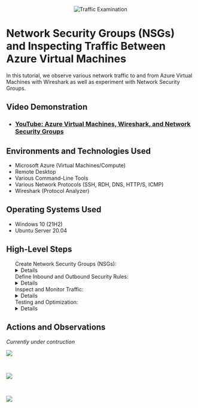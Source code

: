 <p align="center">
<img src="https://i.imgur.com/Ua7udoS.png" alt="Traffic Examination"/>
</p>

<h1>Network Security Groups (NSGs) and Inspecting Traffic Between Azure Virtual Machines</h1>
In this tutorial, we observe various network traffic to and from Azure Virtual Machines with Wireshark as well as experiment with Network Security Groups. <br />


<h2>Video Demonstration</h2>

- ### [YouTube: Azure Virtual Machines, Wireshark, and Network Security Groups](https://www.youtube.com)

<h2>Environments and Technologies Used</h2>

- Microsoft Azure (Virtual Machines/Compute)
- Remote Desktop
- Various Command-Line Tools
- Various Network Protocols (SSH, RDH, DNS, HTTP/S, ICMP)
- Wireshark (Protocol Analyzer)

<h2>Operating Systems Used </h2>

- Windows 10 (21H2)
- Ubuntu Server 20.04

<h2>High-Level Steps</h2>

<ol>
 <summary>Create Network Security Groups (NSGs):</summary>
  <details>
    <ul>
      <li>In the Azure portal, navigate to the "Networking" section of your virtual machine.</li>
      <li>Under "Settings," select "Network Security Group."</li>
      <li>Create a new NSG or use an existing one. Assign the NSG to the target VMs by associating it with their network interfaces.</li>
    </ul>
  </details>
 <summary>Define Inbound and Outbound Security Rules:</summary>
   <details>
    <ul>
      <li>Within the NSG configuration, define inbound and outbound security rules to allow or deny traffic between the VMs.</li>
      <li>Specify source and destination IP addresses, ports, and protocols for each rule.</li>   
      <li>Rules are processed in a priority order, so ensure rules are in the correct sequence.</li>
    </ul>
   </details>
<summary>Inspect and Monitor Traffic:</summary>
  <details>
    <ul>
      <li>Use Azure Monitor or Azure Security Center to monitor and inspect network traffic between your virtual machines.</li>
      <li>Set up log analytics and configure security alerts for NSG rule violations or suspicious network activity.</li>
      <li>Review network flow logs to gain visibility into the traffic patterns and troubleshoot any issues.</li>
    </ul>
  </details>
  <summary>Testing and Optimization:</summary>
  <details>
    <ul>
      <li>After configuring NSG rules, perform testing to ensure that the desired traffic is allowed, and unwanted traffic is blocked.</li>
      <li>Regularly review and update NSG rules to adapt to changing security requirements and application needs.</li>
      <li>Use Azure Network Watcher tools and diagnostic logs to troubleshoot and optimize your NSG configurations.</li>
    </ul>
  </details>
  </ol>

<h2>Actions and Observations</h2>

<em>Currently under contruction</em>
<p>
<img src="#"/>
</p>
<p>

</p>
<br />

<p>
<img src="#"/>
</p>
<p>

</p>
<br />

<p>
<img src="#"/>
</p>
<p>

</p>
<br />
